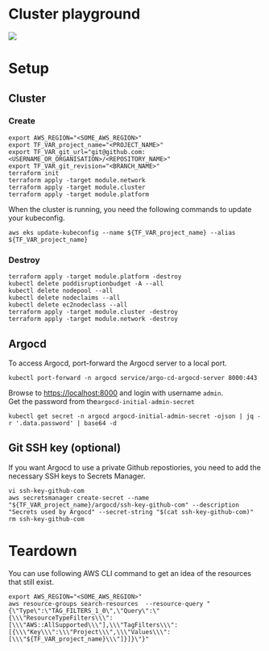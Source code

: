 # Cluster playground

![](https://media1.giphy.com/media/Ppk0LL1mCFa36/giphy.gif?cid=ecf05e47e64brpzy6dlpfnsfybbrfjw1geci1wk42ac4cfar&ep=v1_gifs_search&rid=giphy.gif&ct=g)

# Setup

## Cluster

### Create

```shell
export AWS_REGION="<SOME_AWS_REGION>"
export TF_VAR_project_name="<PROJECT_NAME>"
export TF_VAR_git_url="git@github.com:<USERNAME_OR_ORGANISATION>/<REPOSITORY_NAME>"
export TF_VAR_git_revision="<BRANCH_NAME>"
terraform init
terraform apply -target module.network
terraform apply -target module.cluster
terraform apply -target module.platform
```

When the cluster is running, you need the following commands to update your kubeconfig.

```
aws eks update-kubeconfig --name ${TF_VAR_project_name} --alias ${TF_VAR_project_name} 
```

### Destroy

```shell
terraform apply -target module.platform -destroy
kubectl delete poddisruptionbudget -A --all
kubectl delete nodepool --all
kubectl delete nodeclaims --all
kubectl delete ec2nodeclass --all
terraform apply -target module.cluster -destroy
terraform apply -target module.network -destroy
```

## Argocd

To access Argocd, port-forward the Argocd server to a local port.

```
kubectl port-forward -n argocd service/argo-cd-argocd-server 8000:443
```

Browse to [https://localhost:8000](https://localhost:8000) and login with username `admin`.  
Get the password from the`argocd-initial-admin-secret`

```
kubectl get secret -n argocd argocd-initial-admin-secret -ojson | jq -r '.data.password' | base64 -d 
```

## Git SSH key (optional)

If you want Argocd to use a private Github repostiories, you need to add the necessary SSH keys to Secrets Manager.

```
vi ssh-key-github-com
aws secretsmanager create-secret --name "${TF_VAR_project_name}/argocd/ssh-key-github-com" --description "Secrets used by Argocd" --secret-string "$(cat ssh-key-github-com)"
rm ssh-key-github-com
```

# Teardown

You can use following AWS CLI command to get an idea of the resources that still exist.

```
export AWS_REGION="<SOME_AWS_REGION>"
aws resource-groups search-resources  --resource-query "{\"Type\":\"TAG_FILTERS_1_0\",\"Query\":\"{\\\"ResourceTypeFilters\\\":[\\\"AWS::AllSupported\\\"],\\\"TagFilters\\\":[{\\\"Key\\\":\\\"Project\\\",\\\"Values\\\":[\\\"${TF_VAR_project_name}\\\"]}]}\"}"
```
